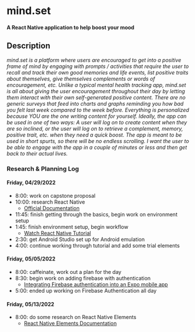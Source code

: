 # mind.set

#### A React Native application to help boost your mood

## Description

_mind.set is a platform where users are encouraged to get into a positive frame of mind by engaging with prompts / activities that require the user to recall and track their own good memories and life events, list positive traits about themselves, give themselves complements or words of encouragement, etc. Unlike a typical mental health tracking app, mind.set is all about giving the user encouragement throughout their day by letting them interact with their own self-generated positive content. There are no generic surveys that feed into charts and graphs reminding you how bad you felt last week compared to the week before. Everything is personalized because YOU are the one writing content for yourself. Ideally, the app can be used in one of two ways: A user will log on to create content when they are so inclined, or the user will log on to retrieve a complement, memory, positive trait, etc. when they need a quick boost. The app is meant to be used in short spurts, so there will be no endless scrolling. I want the user to be able to engage with the app in a couple of minutes or less and then get back to their actual lives._

### Research & Planning Log
#### Friday, 04/29/2022
* 8:00: work on capstone proposal
* 10:00: research React Native
    * [Official Documentation](https://reactnative.dev/docs/getting-started)
* 11:45: finish getting through the basics, begin work on environment setup
* 1:45: finish environment setup, begin workflow
    * [Watch React Native Tutorial](https://www.youtube.com/watch?v=0-S5a0eXPoc)
* 2:30: get Android Studio set up for Android emulation
* 4:00: continue working through tutorial and add some trial elements

#### Friday, 05/05/2022
* 8:00: caffeinate, work out a plan for the day
* 8:30: begin work on adding firebase with authentication
    * [Integrating Firebase authentication into an Expo mobile app](https://blog.logrocket.com/integrating-firebase-authentication-expo-mobile-app/)
* 5:00: ended up working on Firebase Authentication all day

#### Friday, 05/13/2022
* 8:00: do some research on React Native Elements
    * [React Native Elements Documentation](https://reactnativeelements.com/docs)